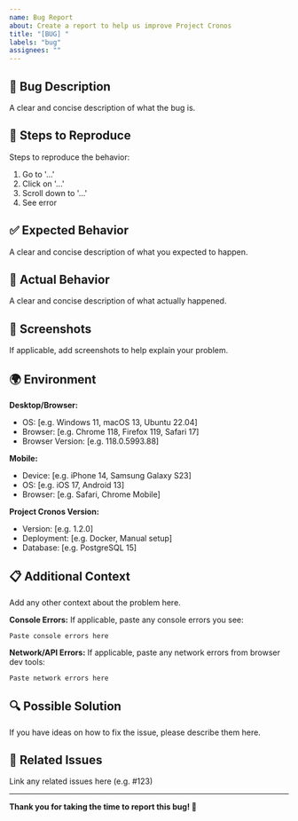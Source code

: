 ```yaml
---
name: Bug Report
about: Create a report to help us improve Project Cronos
title: "[BUG] "
labels: "bug"
assignees: ""
---
```


## 🐛 Bug Description

A clear and concise description of what the bug is.

## 🔄 Steps to Reproduce

Steps to reproduce the behavior:

1. Go to '...'
2. Click on '...'
3. Scroll down to '...'
4. See error

## ✅ Expected Behavior

A clear and concise description of what you expected to happen.

## 🚫 Actual Behavior

A clear and concise description of what actually happened.

## 📸 Screenshots

If applicable, add screenshots to help explain your problem.

## 🌍 Environment

**Desktop/Browser:**

- OS: [e.g. Windows 11, macOS 13, Ubuntu 22.04]
- Browser: [e.g. Chrome 118, Firefox 119, Safari 17]
- Browser Version: [e.g. 118.0.5993.88]

**Mobile:**

- Device: [e.g. iPhone 14, Samsung Galaxy S23]
- OS: [e.g. iOS 17, Android 13]
- Browser: [e.g. Safari, Chrome Mobile]

**Project Cronos Version:**

- Version: [e.g. 1.2.0]
- Deployment: [e.g. Docker, Manual setup]
- Database: [e.g. PostgreSQL 15]

## 📋 Additional Context

Add any other context about the problem here.

**Console Errors:**
If applicable, paste any console errors you see:

```
Paste console errors here
```

**Network/API Errors:**
If applicable, paste any network errors from browser dev tools:

```
Paste network errors here
```

## 🔍 Possible Solution

If you have ideas on how to fix the issue, please describe them here.

## 📝 Related Issues

Link any related issues here (e.g. #123)

---

**Thank you for taking the time to report this bug! 🙏**
